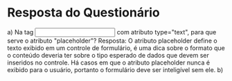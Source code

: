 # Resposta do Questionário
a) Na tag <input> com atributo type="text", para que serve o atributo "placeholder"?
Resposta: O atributo placeholder define o texto exibido em um controle de formulário, é uma dica sobre o formato que o conteúdo deveria ter sobre o tipo esperado de dados que devem ser inseridos no controle. Há casos em que o atributo placeholder nunca é exibido para o usuário, portanto o formulário deve ser inteligível sem ele.
b) 
